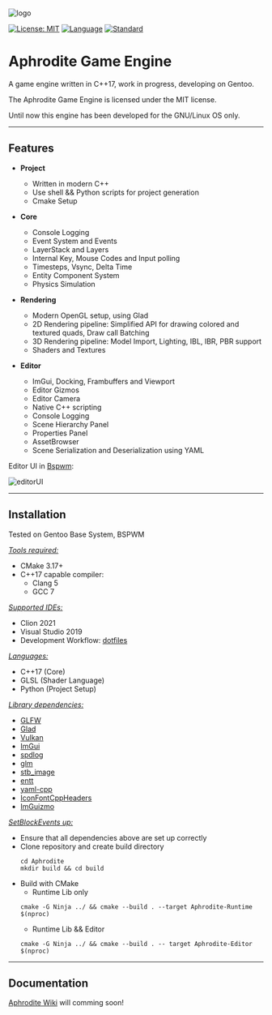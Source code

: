 <br>

![logo](Resources/aph-logo.png)

[![License: MIT](https://img.shields.io/badge/License-MIT-yellow.svg)](https://opensource.org/licenses/MIT)
[![Language](https://img.shields.io/badge/language-C++-blue.svg)](https://isocpp.org/)
[![Standard](https://img.shields.io/badge/c%2B%2B-17-blue.svg)](https://en.wikipedia.org/wiki/C%2B%2B17)

# Aphrodite Game Engine

A game engine written in C++17, work in progress, developing on Gentoo.

The Aphrodite Game Engine is licensed under the MIT license.

Until now this engine has been developed for the GNU/Linux OS only.

***

## Features

* **Project**
  * Written in modern C++
  * Use shell && Python scripts for project generation
  * Cmake Setup
    
* **Core**
  * Console Logging
  * Event System and Events
  * LayerStack and Layers
  * Internal Key, Mouse Codes and Input polling
  * Timesteps, Vsync, Delta Time
  * Entity Component System
  * Physics Simulation
    
* **Rendering**
  * Modern OpenGL setup, using Glad
  * 2D Rendering pipeline: Simplified API for drawing colored and textured quads, Draw call Batching
  * 3D Rendering pipeline: Model Import, Lighting, IBL, IBR, PBR support
  * Shaders and Textures

    
* **Editor**
  * ImGui, Docking, Frambuffers and Viewport
  * Editor Gizmos
  * Editor Camera
  * Native C++ scripting
  * Console Logging
  * Scene Hierarchy Panel
  * Properties Panel
  * AssetBrowser
  * Scene Serialization and Deserialization using YAML

Editor UI in [Bspwm](https://wiki.gentoo.org/wiki/Bspwm): 

![editorUI](Resources/screenshot.png)

***

## Installation

Tested on Gentoo Base System, BSPWM

<ins>*Tools required:*</ins>
- CMake 3.17+
- C++17 capable compiler:
  - Clang 5
  - GCC 7
    

<ins>*Supported IDEs:*</ins>
* Clion 2021
* Visual Studio 2019
* Development Workflow: [dotfiles](https://github.com/npchitman/dotfiles)

<ins>*Languages:*</ins>
* C++17 (Core)
* GLSL (Shader Language)
* Python (Project Setup)

<ins>*Library dependencies:*</ins>
* [GLFW](https://www.glfw.org/)
* [Glad](https://glad.dav1d.de/)
* [Vulkan](https://www.lunarg.com/vulkan-sdk/)
* [ImGui](https://github.com/ocornut/imgui)
* [spdlog](https://github.com/gabime/spdlog)
* [glm](https://glm.g-truc.net/0.9.9/index.html)
* [stb_image](https://github.com/nothings/stb/blob/master/stb_image.h)
* [entt](https://github.com/skypjack/entt)
* [yaml-cpp](https://github.com/jbeder/yaml-cpp)
* [IconFontCppHeaders](https://github.com/juliettef/IconFontCppHeaders)
* [ImGuizmo](https://github.com/CedricGuillemet/ImGuizmo)
  
<ins>*SetBlockEvents up:*</ins>

- Ensure that all dependencies above are set up correctly
- Clone repository and create build directory
  ```shell
  cd Aphrodite
  mkdir build && cd build
  ```
- Build with CMake
  - Runtime Lib only
  ```shell
  cmake -G Ninja ../ && cmake --build . --target Aphrodite-Runtime $(nproc)
  ```
  - Runtime Lib && Editor
  ```shell
  cmake -G Ninja ../ && cmake --build . -- target Aphrodite-Editor $(nproc)
  ```

***

## Documentation

[Aphrodite Wiki](https://github.com/npchitman/Aphrodite/wiki) will comming soon!
